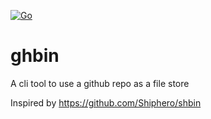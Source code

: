 [![Go](https://github.com/raghavendra-talur/ghbin/actions/workflows/go.yml/badge.svg)](https://github.com/raghavendra-talur/ghbin/actions/workflows/go.yml)

# ghbin
A cli tool to use a github repo as a file store


Inspired by https://github.com/Shiphero/shbin
